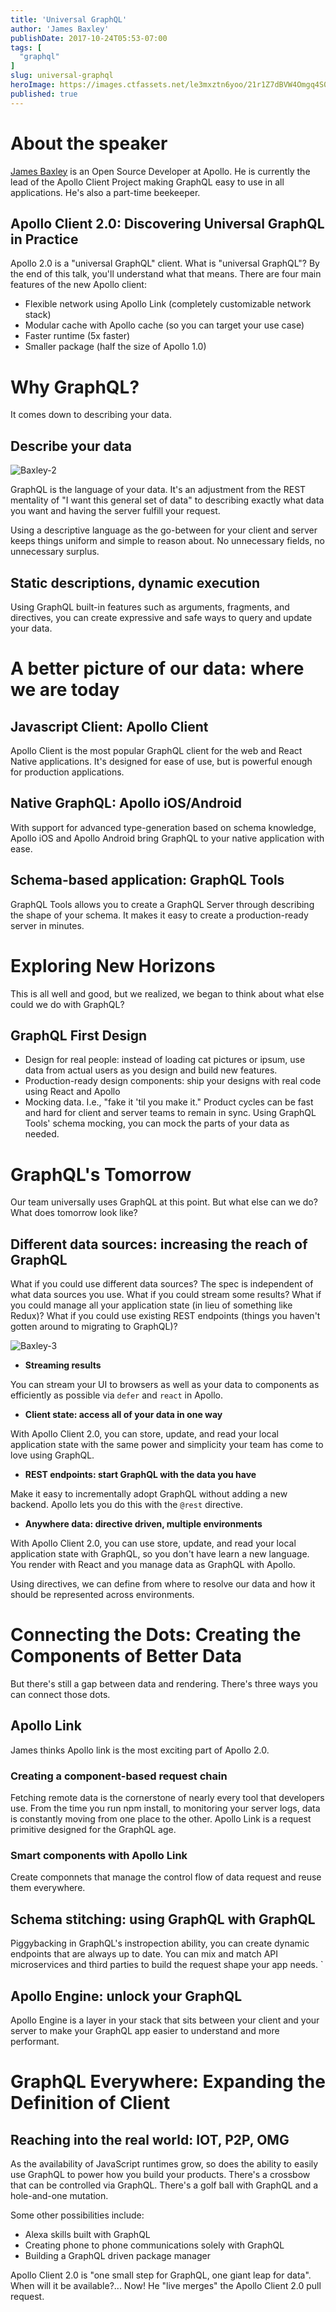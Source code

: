 ```yaml
---
title: 'Universal GraphQL'
author: 'James Baxley'
publishDate: 2017-10-24T05:53-07:00
tags: [
  "graphql"
]
slug: universal-graphql
heroImage: https://images.ctfassets.net/le3mxztn6yoo/21r1Z7dBVW4Omgq4S0skmq/66acb4a4cf6bcc44c55d305261f9e002/Baxley-1.png
published: true
---
```



# About the speaker

[James Baxley](https://twitter.com/jbaxleyiii) is an Open Source Developer at Apollo.  He is currently the lead of the Apollo Client Project making GraphQL easy to use in all applications. He's also a part-time beekeeper.

## Apollo Client 2.0: Discovering Universal GraphQL in Practice

Apollo 2.0 is a "universal GraphQL" client. What is "universal GraphQL"? By the end of this talk, you'll understand what that means. There are four main features of the new Apollo client:
* Flexible network using Apollo Link (completely customizable network stack)
* Modular cache with Apollo cache (so you can target your use case)
* Faster runtime (5x faster)
* Smaller package (half the size of Apollo 1.0)





# Why GraphQL?

It comes down to describing your data.

## Describe your data

![Baxley-2](//images.contentful.com/le3mxztn6yoo/3k9NFqIK88o48OCKeK0Uwm/9825eb1ee1ab00510ef20b3f2e01e5e1/Baxley-2.png)

GraphQL is the language of your data. It's an adjustment from the REST mentality of "I want this general set of data" to describing exactly what data you want and having the server fulfill your request.

Using a descriptive language as the go-between for your client and server keeps things uniform and simple to reason about. No unnecessary fields, no unnecessary surplus.

## Static descriptions, dynamic execution

Using GraphQL built-in features such as arguments, fragments, and directives, you can create expressive and safe ways to query and update your data.

# A better picture of our data: where we are today

## Javascript Client: Apollo Client
Apollo Client is the most popular GraphQL client for the web and React Native applications. It's designed for ease of use, but is powerful enough for production applications.

##  Native GraphQL: Apollo iOS/Android
With support for advanced type-generation based on schema knowledge, Apollo iOS and Apollo Android bring GraphQL to your native application with ease.

## Schema-based application: GraphQL Tools
GraphQL Tools allows you to create a GraphQL Server through describing the shape of your schema. It makes it easy to create a production-ready server in minutes.








# Exploring New Horizons

This is all well and good, but we realized, we began to think about what else could we do with GraphQL?


## GraphQL First Design

* Design for real people: instead of loading cat pictures or ipsum, use data from actual users as you design and build new features.
* Production-ready design components: ship your designs with real code using React and Apollo
* Mocking data. I.e., "fake it 'til you make it." Product cycles can be fast and hard for client and server teams to remain in sync. Using GraphQL Tools' schema mocking, you can mock the parts of your data as needed.






# GraphQL's Tomorrow

Our team universally uses GraphQL at this point. But what else can we do? What does tomorrow look like?

## Different data sources: increasing the reach of GraphQL

What if you could use different data sources? The spec is independent of what data sources you use. What if you could stream some results? What if you could manage all your application state (in lieu of something like Redux)? What if you could use existing REST endpoints (things you haven't gotten around to migrating to GraphQL)?

 ![Baxley-3](//images.contentful.com/le3mxztn6yoo/5qpeF3OTlKaiQeAM4Q0uCI/44e609a4148d939f10b6933b84ee62da/Baxley-3.png)

* **Streaming results**

You can stream your UI to browsers as well as your data to components as efficiently as possible via `defer` and `react` in Apollo.

* **Client state: access all of your data in one way**

With Apollo Client 2.0, you can store, update, and read your local application state with the same power and simplicity your team has come to love using GraphQL.

* **REST endpoints: start GraphQL with the data you have**

Make it easy to incrementally adopt GraphQL without adding a new backend. Apollo lets you do this with the `@rest` directive.

* **Anywhere data: directive driven, multiple environments**

With Apollo Client 2.0, you can use store, update, and read your local application state with GraphQL, so you don't have learn a new language. You render with React and you manage data as GraphQL with Apollo.

Using directives, we can define from where to resolve our data and how it should be represented across environments.





# Connecting the Dots: Creating the Components of Better Data

But there's still a gap between data and rendering. There's three ways you can connect those dots.

## Apollo Link

James thinks Apollo link is the most exciting part of Apollo 2.0.

### Creating a component-based request chain

Fetching remote data is the cornerstone of nearly every tool that developers use. From the time you run npm install, to monitoring your server logs, data is constantly moving from one place to the other. Apollo Link is a request primitive designed for the GraphQL age.

### Smart components with Apollo Link

Create componnets that manage the control flow of data request and reuse them everywhere.

## Schema stitching: using GraphQL with GraphQL

Piggybacking in GraphQL's instropection ability, you can create dynamic endpoints that are always up to date. You can mix and match API microservices and third parties to build the request shape your app needs. `

## Apollo Engine: unlock your GraphQL

Apollo Engine is a layer in your stack that sits between your client and your server to make your GraphQL app easier to understand and more performant.

# GraphQL Everywhere: Expanding the Definition of Client

## Reaching into the real world: IOT, P2P, OMG

As the availability of JavaScript runtimes grow, so does the ability to easily use GraphQL to power how you build your products. There's a crossbow that can be controlled via GraphQL. There's a golf ball with GraphQL and a hole-and-one mutation.

Some other possibilities include:
* Alexa skills built with GraphQL
* Creating phone to phone communications solely with GraphQL
* Building a GraphQL driven package manager

Apollo Client 2.0 is "one small step for GraphQL, one giant leap for data". When will it be available?... Now! He "live merges" the Apollo Client 2.0 pull request.
